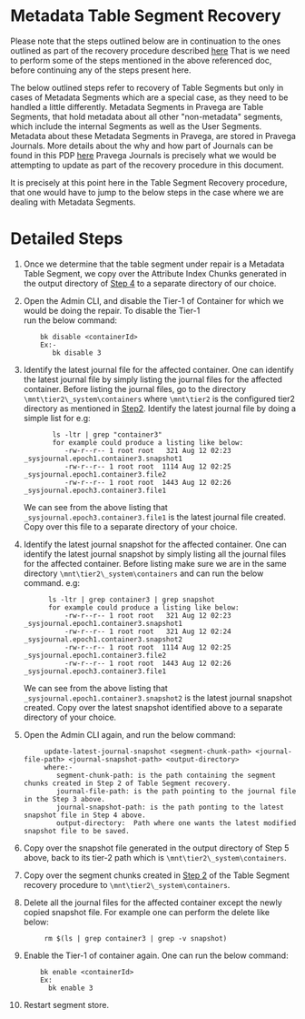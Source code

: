 <!--
Copyright Pravega Authors.

Licensed under the Apache License, Version 2.0 (the "License");
you may not use this file except in compliance with the License.
You may obtain a copy of the License at

    http://www.apache.org/licenses/LICENSE-2.0

Unless required by applicable law or agreed to in writing, software
distributed under the License is distributed on an "AS IS" BASIS,
WITHOUT WARRANTIES OR CONDITIONS OF ANY KIND, either express or implied.
See the License for the specific language governing permissions and
limitations under the License.
-->


# Metadata Table Segment Recovery


Please note that the steps outlined below are in continuation to the ones outlined as part of the recovery procedure described [here](https://github.com/pravega/pravega/blob/master/documentation/src/docs/recovery-procedures/table-segment-recovery.md)
That is we need to perform some of the steps mentioned in the above referenced doc, before continuing any of the steps present here.

The below outlined steps refer to recovery of Table Segments but only in cases of Metadata Segments which are a special case, as they need to 
be handled a little differently. Metadata Segments in Pravega are Table Segments, that hold metadata about all other "non-metadata" segments, which 
include the internal Segments as well as the User Segments. Metadata about these Metadata Segments in Pravega, are stored in Pravega Journals. More details
about the why and how part of Journals can be found in this PDP [here](https://github.com/pravega/pravega/wiki/PDP-34-(Simplified-Tier-2)#why-slts-needs-system-journal)
Pravega Journals is precisely what we would be attempting to update as part of the recovery procedure in this document.

It is precisely at this point here in the Table Segment Recovery procedure, that one would have to jump to the below steps in the case where we are
dealing with Metadata Segments.


# Detailed Steps
1) Once we determine that the table segment under repair is a Metadata Table Segment, we copy over the Attribute Index Chunks generated 
   in the output directory of [Step 4](https://github.com/pravega/pravega/blob/master/documentation/src/docs/recovery-procedures/table-segment-recovery.md#detailed-steps) to a separate directory of our choice.


2) Open the Admin CLI, and disable the Tier-1 of Container for which we would be doing the repair. To disable the Tier-1  
   run the below command:
   ```
       bk disable <containerId>
       Ex:-
          bk disable 3
   ```


3) Identify the latest journal file for the affected container. One can identify the latest journal file by simply listing the journal files 
   for the affected container. Before listing the journal files, go to the directory `\mnt\tier2\_system\containers` 
   where `\mnt\tier2` is the configured tier2 directory as mentioned in [Step2](https://github.com/pravega/pravega/blob/master/documentation/src/docs/recovery-procedures/table-segment-recovery.md#detailed-steps).
   Identify the latest journal file by doing a simple list for e.g: 
   ```
          ls -ltr | grep "container3"   
          for example could produce a listing like below:
             -rw-r--r-- 1 root root   321 Aug 12 02:23 _sysjournal.epoch1.container3.snapshot1
             -rw-r--r-- 1 root root  1114 Aug 12 02:25 _sysjournal.epoch1.container3.file2
             -rw-r--r-- 1 root root  1443 Aug 12 02:26 _sysjournal.epoch3.container3.file1

   ```
   We can see from the above listing that `_sysjournal.epoch3.container3.file1` is the latest journal file created.
   Copy over this file to a separate directory of your choice.


4) Identify the latest journal snapshot for the affected container. One can identify the latest journal snapshot by simply listing all the
   journal files for the affected container. Before listing make sure we are in the same directory `\mnt\tier2\_system\containers`
   and can run the below command. e.g:
   ```
         ls -ltr | grep container3 | grep snapshot
         for example could produce a listing like below:
             -rw-r--r-- 1 root root   321 Aug 12 02:23 _sysjournal.epoch1.container3.snapshot1
             -rw-r--r-- 1 root root   321 Aug 12 02:24 _sysjournal.epoch1.container3.snapshot2
             -rw-r--r-- 1 root root  1114 Aug 12 02:25 _sysjournal.epoch1.container3.file2
             -rw-r--r-- 1 root root  1443 Aug 12 02:26 _sysjournal.epoch3.container3.file1         

   ```
   We can see from the above listing that `_sysjournal.epoch1.container3.snapshot2` is the latest journal snapshot created.
   Copy over the latest snapshot identified above to a separate directory of your choice.


5) Open the Admin CLI again, and run the below command:
   ```
        update-latest-journal-snapshot <segment-chunk-path> <journal-file-path> <journal-snapshot-path> <output-directory>
        where:-
           segment-chunk-path: is the path containing the segment chunks created in Step 2 of Table Segment recovery.
           journal-file-path: is the path pointing to the journal file in the Step 3 above.
           journal-snapshot-path: is the path ponting to the latest snapshot file in Step 4 above.
           output-directory:  Path where one wants the latest modified snapshot file to be saved.
   ```


6) Copy over the snapshot file generated in the output directory of Step 5 above, back to its tier-2 path which is `\mnt\tier2\_system\containers`.


7) Copy over the segment chunks created in [Step 2](https://github.com/pravega/pravega/blob/master/documentation/src/docs/recovery-procedures/table-segment-recovery.md#detailed-steps) of the Table Segment recovery procedure to `\mnt\tier2\_system\containers`.


8) Delete all the journal files for the affected container except the newly copied snapshot file. 
   For example one can perform the delete like below:
   ```
        rm $(ls | grep container3 | grep -v snapshot)

   ```

   
8) Enable the Tier-1 of container again. One can run the below command:
   ```
       bk enable <containerId>
       Ex:
         bk enable 3
   ```

   
9) Restart segment store.

